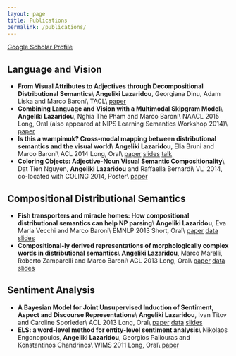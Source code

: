 ```yaml
---
layout: page
title: Publications
permalink: /publications/
---
```


[Google Scholar Profile](https://scholar.google.it/citations?user=BMgUIC0AAAAJ&hl=en)

Language and Vision
------------------
* **From Visual Attributes to Adjectives through Decompositional Distributional Semantics**\\
**Angeliki Lazaridou**, Georgiana Dinu, Adam Liska and Marco Baroni\\
TACL\\
[paper](http://arxiv.org/abs/1501.02714)
* **Combining Language and Vision with a Multimodal Skipgram Model**\\
**Angeliki Lazaridou**, Nghia The Pham and Marco Baroni\\
NAACL 2015 Long, Oral  (also appeared at NIPS Learning Semantics Workshop 2014)\\
[paper](http://arxiv.org/abs/1501.02598)
* **Is this a wampimuk? Cross-modal mapping between distributional semantics and the visual world**\\
**Angeliki Lazaridou**, Elia Bruni and Marco Baroni\\
ACL 2014 Long, Oral\\
[paper](https://www.aclweb.org/anthology/P/P14/P14-1132.pdf) [slides](..//resourses/vision/wampimuk_slides.pdf) [talk](http://techtalks.tv/talks/is-this-a-wampimuk-cross-modal-mapping-between-distributional-semantics-and-the-visual/60484/)
* **Coloring Objects: Adjective-Noun Visual Semantic Compositionality**\\
Dat Tien Nguyen, **Angeliki Lazaridou** and Raffaella Bernardi\\
VL' 2014, co-located with COLING 2014, Poster\\
[paper](http://www.aclweb.org/anthology/W14-5418)

Compositional Distributional Semantics
-------------------------------------
* **Fish transporters and miracle homes: How compositional distributional semantics can help NP parsing**\\
**Angeliki Lazaridou**, Eva Maria Vecchi and Marco Baroni\\
EMNLP 2013 Short, Oral\\
[paper](http://www.aclweb.org/anthology/D/D13/D13-1196.pdf) [data](../resourses/parsing/NP_dataset.tar.gz) [slides](../resourses/parsing/NP_Parsing.pdf)
* **Compositional-ly derived representations of morphologically complex words in distributional semantics**\\
**Angeliki Lazaridou**, Marco Marelli, Roberto Zamparelli and Marco Baroni\\
ACL 2013 Long, Oral\\
[paper](http://www.aclweb.org/anthology/P/P13/P13-1149.pdf) [data](../resourses/morphology/affix_complete_set.txt.gz) [slides](../resourses/morphology/morpho.pdf)

Sentiment Analysis
----------------------
* **A Bayesian Model for Joint Unsupervised Induction of Sentiment, Aspect and Discourse Representations**\\
**Angeliki Lazaridou**, Ivan Titov and Caroline Sporleder\\
ACL 2013 Long, Oral\\
[paper](http://www.aclweb.org/anthology/P/P13/P13-1160.pdf) [data](../resourses/sentiment/ACL2013Sentiment.tar.gz) [slides](../resourses/sentiment/bayesianSentiment.pdf)
* **ELS: a word-level method for entity-level sentiment analysis**\\
Nikolaos Engonopoulos, **Angeliki Lazaridou**, Georgios Paliouras and Konstantinos Chandrinos\\
WIMS 2011 Long, Oral\\
[paper](../resourses/sentiment/WIMS2011.pdf) 
